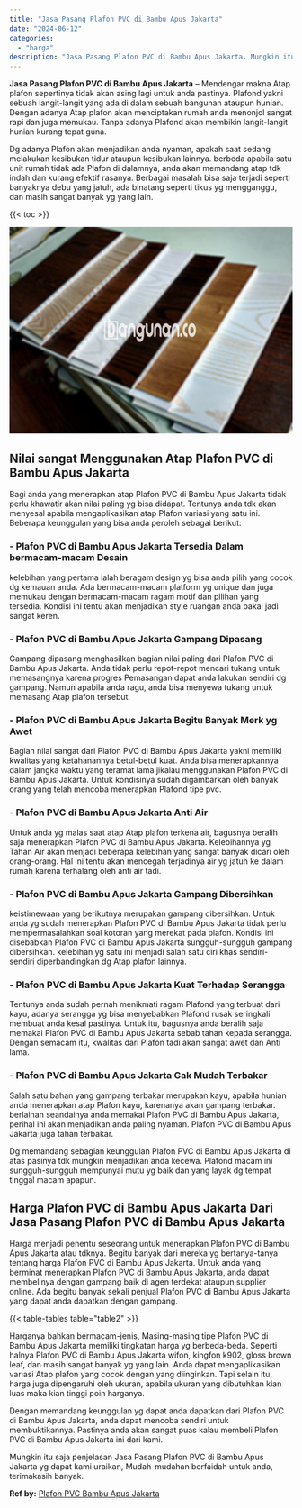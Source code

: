 ```yaml
---
title: "Jasa Pasang Plafon PVC di Bambu Apus Jakarta"
date: "2024-06-12"
categories: 
  - "harga"
description: "Jasa Pasang Plafon PVC di Bambu Apus Jakarta. Mungkin itu saja penjelasan Jasa Pasang Plafon PVC di Bambu Apus Jakarta yg dapat kami uraikan, Mudah-mudahan b..."
---
```


**Jasa Pasang Plafon PVC di Bambu Apus Jakarta** – Mendengar makna Atap plafon sepertinya tidak akan asing lagi untuk anda pastinya. Plafond yakni sebuah langit-langit yang ada di dalam sebuah bangunan ataupun hunian. Dengan adanya Atap plafon akan menciptakan rumah anda menonjol sangat rapi dan juga memukau. Tanpa adanya Plafond akan membikin langit-langit hunian kurang tepat guna.

Dg adanya Plafon akan menjadikan anda nyaman, apakah saat sedang melakukan kesibukan tidur ataupun kesibukan lainnya. berbeda apabila satu unit rumah tidak ada Plafon di dalamnya, anda akan memandang atap tdk indah dan kurang efektif rasanya. Berbagai masalah bisa saja terjadi seperti banyaknya debu yang jatuh, ada binatang seperti tikus yg mengganggu, dan masih sangat banyak yg yang lain.

{{< toc >}}

![Jasa Pasang Plafon PVC di Bambu Apus Jakarta](/images/flafond-pvc-murah17.png)

## Nilai sangat Menggunakan Atap Plafon PVC di Bambu Apus Jakarta

Bagi anda yang menerapkan atap Plafon PVC di Bambu Apus Jakarta tidak perlu khawatir akan nilai paling yg bisa didapat. Tentunya anda tdk akan menyesal apabila mengaplikasikan atap Plafon variasi yang satu ini. Beberapa keunggulan yang bisa anda peroleh sebagai berikut:

### \- Plafon PVC di Bambu Apus Jakarta Tersedia Dalam bermacam-macam Desain

kelebihan yang pertama ialah beragam design yg bisa anda pilih yang cocok dg kemauan anda. Ada bermacam-macam platform yg unique dan juga memukau dengan bermacam-macam ragam motif dan pilihan yang tersedia. Kondisi ini tentu akan menjadikan style ruangan anda bakal jadi sangat keren.

### \- Plafon PVC di Bambu Apus Jakarta Gampang Dipasang

Gampang dipasang menghasilkan bagian nilai paling dari Plafon PVC di Bambu Apus Jakarta. Anda tidak perlu repot-repot mencari tukang untuk memasangnya karena progres Pemasangan dapat anda lakukan sendiri dg gampang. Namun apabila anda ragu, anda bisa menyewa tukang untuk memasang Atap plafon tersebut.

### \- Plafon PVC di Bambu Apus Jakarta Begitu Banyak Merk yg Awet

Bagian nilai sangat dari Plafon PVC di Bambu Apus Jakarta yakni memiliki kwalitas yang ketahanannya betul-betul kuat. Anda bisa menerapkannya dalam jangka waktu yang teramat lama jikalau menggunakan Plafon PVC di Bambu Apus Jakarta. Untuk kondisinya sudah digambarkan oleh banyak orang yang telah mencoba menerapkan Plafond tipe pvc.

### \- Plafon PVC di Bambu Apus Jakarta Anti Air

Untuk anda yg malas saat atap Atap plafon terkena air, bagusnya beralih saja menerapkan Plafon PVC di Bambu Apus Jakarta. Kelebihannya yg Tahan Air akan menjadi beberapa kelebihan yang sangat banyak dicari oleh orang-orang. Hal ini tentu akan mencegah terjadinya air yg jatuh ke dalam rumah karena terhalang oleh anti air tadi.

### \- Plafon PVC di Bambu Apus Jakarta Gampang Dibersihkan

keistimewaan yang berikutnya merupakan gampang dibersihkan. Untuk anda yg sudah menerapkan Plafon PVC di Bambu Apus Jakarta tidak perlu mempermasalahkan soal kotoran yang merekat pada plafon. Kondisi ini disebabkan Plafon PVC di Bambu Apus Jakarta sungguh-sungguh gampang dibersihkan. kelebihan yg satu ini menjadi salah satu ciri khas sendiri-sendiri diperbandingkan dg Atap plafon lainnya.

### \- Plafon PVC di Bambu Apus Jakarta Kuat Terhadap Serangga

Tentunya anda sudah pernah menikmati ragam Plafond yang terbuat dari kayu, adanya serangga yg bisa menyebabkan Plafond rusak seringkali membuat anda kesal pastinya. Untuk itu, bagusnya anda beralih saja memakai Plafon PVC di Bambu Apus Jakarta sebab tahan kepada serangga. Dengan semacam itu, kwalitas dari Plafon tadi akan sangat awet dan Anti lama.

### \- Plafon PVC di Bambu Apus Jakarta Gak Mudah Terbakar

Salah satu bahan yang gampang terbakar merupakan kayu, apabila hunian anda menerapkan atap Plafon kayu, karenanya akan gampang terbakar. berlainan seandainya anda memakai Plafon PVC di Bambu Apus Jakarta, perihal ini akan menjadikan anda paling nyaman. Plafon PVC di Bambu Apus Jakarta juga tahan terbakar.

Dg memandang sebagian keunggulan Plafon PVC di Bambu Apus Jakarta di atas pasinya tdk mungkin menjadikan anda kecewa. Plafond macam ini sungguh-sungguh mempunyai mutu yg baik dan yang layak dg tempat tinggal macam apapun.

## Harga Plafon PVC di Bambu Apus Jakarta Dari Jasa Pasang Plafon PVC di Bambu Apus Jakarta

Harga menjadi penentu seseorang untuk menerapkan Plafon PVC di Bambu Apus Jakarta atau tdknya. Begitu banyak dari mereka yg bertanya-tanya tentang harga Plafon PVC di Bambu Apus Jakarta. Untuk anda yang berminat menerapkan Plafon PVC di Bambu Apus Jakarta, anda dapat membelinya dengan gampang baik di agen terdekat ataupun supplier online. Ada begitu banyak sekali penjual Plafon PVC di Bambu Apus Jakarta yang dapat anda dapatkan dengan gampang.

{{< table-tables table="table2" >}}

Harganya bahkan bermacam-jenis, Masing-masing tipe Plafon PVC di Bambu Apus Jakarta memiliki tingkatan harga yg berbeda-beda. Seperti halnya Plafon PVC di Bambu Apus Jakarta wifon, kingfon k902, gloss brown leaf, dan masih sangat banyak yg yang lain. Anda dapat mengaplikasikan variasi Atap plafon yang cocok dengan yang diinginkan. Tapi selain itu, harga juga dipengaruhi oleh ukuran, apabila ukuran yang dibutuhkan kian luas maka kian tinggi poin harganya.

Dengan memandang keunggulan yg dapat anda dapatkan dari Plafon PVC di Bambu Apus Jakarta, anda dapat mencoba sendiri untuk membuktikannya. Pastinya anda akan sangat puas kalau membeli Plafon PVC di Bambu Apus Jakarta ini dari kami.

Mungkin itu saja penjelasan Jasa Pasang Plafon PVC di Bambu Apus Jakarta yg dapat kami uraikan, Mudah-mudahan berfaidah untuk anda, terimakasih banyak.

**Ref by:** [Plafon PVC Bambu Apus Jakarta](https://id.wikipedia.org/wiki/Plafon)

